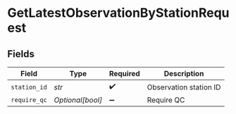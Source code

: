 # GetLatestObservationByStationRequest


## Fields

| Field                  | Type                   | Required               | Description            |
| ---------------------- | ---------------------- | ---------------------- | ---------------------- |
| `station_id`           | *str*                  | :heavy_check_mark:     | Observation station ID |
| `require_qc`           | *Optional[bool]*       | :heavy_minus_sign:     | Require QC             |